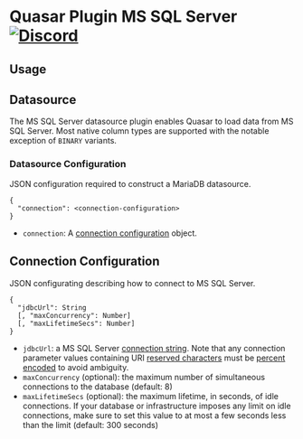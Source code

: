 # Quasar Plugin MS SQL Server [![Discord](https://img.shields.io/discord/373302030460125185.svg?logo=discord)](https://discord.gg/pSSqJrr)

## Usage

## Datasource

The MS SQL Server datasource plugin enables Quasar to load data from MS SQL Server. Most native column types are supported with the notable exception of `BINARY` variants.

### Datasource Configuration

JSON configuration required to construct a MariaDB datasource.

```
{
  "connection": <connection-configuration>
}
```

* `connection`: A [connection configuration](#connection-configuration) object.


## Connection Configuration

JSON configurating describing how to connect to MS SQL Server.

```
{
  "jdbcUrl": String
  [, "maxConcurrency": Number]
  [, "maxLifetimeSecs": Number]
}
```

* `jdbcUrl`: a MS SQL Server [connection string](https://docs.microsoft.com/en-us/sql/connect/jdbc/building-the-connection-url?view=sql-server-ver15). Note that any connection parameter values containing URI [reserved characters](https://tools.ietf.org/html/rfc3986#section-2.2) must be [percent encoded](https://tools.ietf.org/html/rfc3986#section-2.1) to avoid ambiguity.
* `maxConcurrency` (optional): the maximum number of simultaneous connections to the database (default: 8)
* `maxLifetimeSecs` (optional): the maximum lifetime, in seconds, of idle connections. If your database or infrastructure imposes any limit on idle connections, make sure to set this value to at most a few seconds less than the limit (default: 300 seconds)

